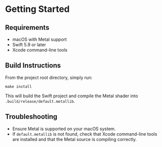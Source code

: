 # Getting Started

## Requirements

- macOS with Metal support
- Swift 5.9 or later
- Xcode command-line tools

## Build Instructions

From the project root directory, simply run:

```shell
make install
```

This will build the Swift project and compile the Metal shader into `.build/release/default.metallib`.

## Troubleshooting

- Ensure Metal is supported on your macOS system.
- If `default.metallib` is not found, check that Xcode command-line tools are installed and that the Metal source is compiling correctly.
